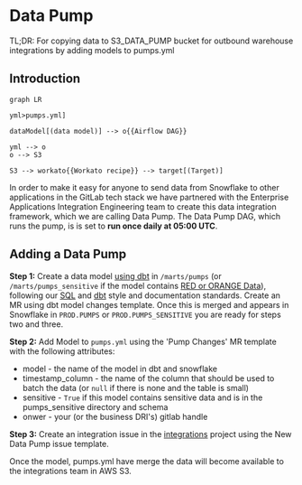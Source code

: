 # Data Pump

TL;DR: For copying data to S3_DATA_PUMP bucket for outbound warehouse integrations by adding models to pumps.yml

## Introduction

```mermaid
graph LR

yml>pumps.yml]

dataModel[(data model)] --> o{{Airflow DAG}}

yml --> o
o --> S3

S3 --> workato{{Workato recipe}} --> target[(Target)]
```

In order to make it easy for anyone to send data from Snowflake to other applications in the GitLab tech stack we have partnered with the Enterprise Applications Integration Engineering team to create this data integration framework, which we are calling Data Pump. The Data Pump DAG, which runs the pump, is is set to **run once daily at 05:00 UTC**.

## Adding a Data Pump

**Step 1:** Create a data model [using dbt](https://about.gitlab.com/handbook/business-ops/data-team/platform/dbt-guide/#using-dbt) in `/marts/pumps` (or `/marts/pumps_sensitive` if the model contains [RED or ORANGE Data](https://about.gitlab.com/handbook/engineering/security/data-classification-standard.html#data-classification-levels)), following our [SQL](https://about.gitlab.com/handbook/business-ops/data-team/platform/sql-style-guide/) and [dbt](https://about.gitlab.com/handbook/business-ops/data-team/platform/dbt-guide/#style-and-usage-guide) style and documentation standards. Create an MR using dbt model changes template. Once this is merged and appears in Snowflake in `PROD.PUMPS` or `PROD.PUMPS_SENSITIVE` you are ready for steps two and three.

**Step 2:** Add Model to `pumps.yml` using the 'Pump Changes' MR template with the following attributes:
* model - the name of the model in dbt and snowflake
* timestamp_column - the name of the column that should be used to batch the data (or `null` if there is none and the table is small)
* sensitive - `True` if this model contains sensitive data and is in the pumps_sensitive directory and schema
* onwer - your (or the business DRI's) gitlab handle

**Step 3:** Create an integration issue in the [integrations](https://gitlab.com/gitlab-com/business-ops/enterprise-apps/integrations/integrations-work/-/issues/new) project using the New Data Pump issue template.

Once the model, pumps.yml have merge the data will become available to the integrations team in AWS S3. 
